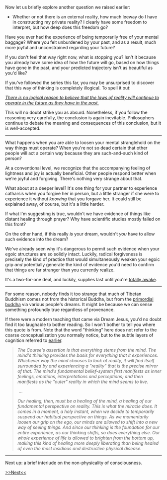 

Now let us briefly explore another question we raised earlier:

* Whether or not there is an external reality, how much leeway do I have in constructing my private reality? I clearly have some freedom to interpret, but how deep does this freedom go?

Have you ever had the experience of being temporarily free of your
mental baggage? Where you felt unburdened by your past, and as a result,
much more joyful and unconstrained regarding your future?

If you don't feel that way right now, what is stopping you? Isn't it 
because you already have some idea of how the future will go, based on 
how things have gone in the past, and your predicted trajectory 
isn't as beautiful as you'd like?

If you've followed the series this far, you may be unsurprised to
discover that this way of thinking is completely illogical. To
spell it out:

[*There is no logical reason to believe that the laws of reality will
continue to operate in the future as they have in the past.*](future.html)

This will no doubt strike you as absurd. Nonetheless, if you follow
the reasoning very carefully, the conclusion is again inevitable.
Philosophers continue to debate the meaning and consequences of this 
conclusion, but it is well-accepted.

---

What happens when you are able to loosen your mental stranglehold on 
the way things must operate? When you're not so dead certain that other 
people will act a certain way because they are such-and-such kind of 
person?

At a conventional level, we recognize that the accompanying feeling of 
lightness and joy is actually beneficial. Other people respond better
when we're joyful and forgiving. There's nothing very strange about
that.

What about at a deeper level? It's one thing for your partner to
experience catharsis when you forgive her in person, but a little
stranger if she were to experience it without *knowing* that you 
forgave her. It could still be explained away, of course, but it's a 
little harder.

If what I'm suggesting is true, wouldn't we have evidence of things like
distant healing through prayer? Why have scientific studies mostly
failed on this front?

On the other hand, if this really *is* your dream, wouldn't *you*
have to allow such evidence into the dream?

We've already seen why it's dangerous to permit such evidence when
your egoic structures are so solidly intact. Luckily, radical 
forgiveness is precisely the kind of practice that would simultaneously 
weaken your egoic grip *and* potentially generate the kind of evidence
you'd need to confirm that things are far stranger than you currently 
realize.

It's a two-for-one deal, and luckily, supplies last until you're
[totally awake](www.galactanet.com/oneoff/theegg_mod.html).

---

For some reason, nobody finds it too strange that much of Tibetan
Buddhism comes not from the historical Buddha, but from the
[primordial buddha](https://en.wikipedia.org/wiki/Adi-Buddha) via
various people's dreams. It might be because we can sense something
profoundly true regardless of provenance.

If there were a modern teaching that came via Dream Jesus, you'd no
doubt find it too laughable to bother reading. So I won't bother
to tell you where this quote is from. Note that the word "thinking"
here does not refer to the coarse conceptualization you normally notice, 
but to the subtle layers of cognition referred to 
[earlier](layers-of-mind.html).

> *The Course's assertion is that everything stems from the mind. The mind's thinking provides the basis for everything that it experiences. Whichever way the mind chooses to look at reality, it will find itself surrounded by and experiencing a "reality" that is the precise mirror of that. The mind's fundamental belief-system first manifests as inner feelings, emotions, interpretations and perceptions; and then manifests as the "outer" reality in which the mind seems to live.*
>
> &nbsp;...
>
> *Our healing, then, must be a healing of the mind, a healing of our fundamental perspective on reality. This is what the miracle does. It comes in a moment, a holy instant, when we decide to temporarily suspend our habitual perspective on things. As we momentarily loosen our grip on the ego, our minds are allowed to shift into a new way of seeing things. And since our thinking is the foundation for our entire experience, as our thinking shifts, so does everything else. Our whole experience of life is allowed to brighten from the bottom up, making this kind of healing more deeply liberating than being healed of even the most insidious and destructive physical disease.*

---

Next up: a brief interlude on the non-physicality of consciousness.

[>>Next<<](consciousness-physics.html)

